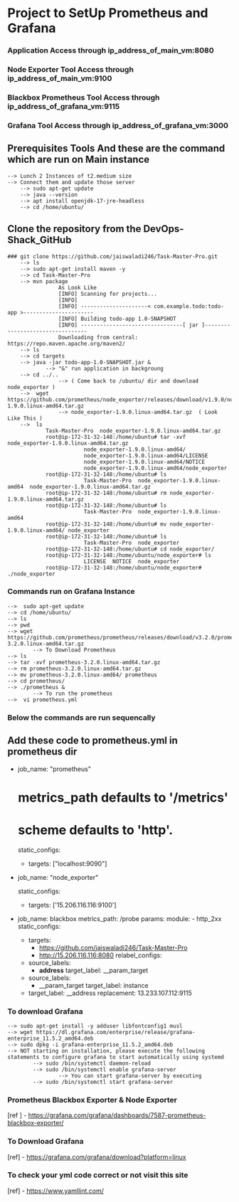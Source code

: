 # Project to SetUp Prometheus and Grafana

### Application Access through ip_address_of_main_vm:8080
### Node Exporter Tool Access through ip_address_of_main_vm:9100
### Blackbox Prometheus Tool Access through ip_address_of_grafana_vm:9115	
### Grafana Tool Access through ip_address_of_grafana_vm:3000

## Prerequisites Tools  And these are the command which are run on Main instance
	--> Lunch 2 Instances of t2.medium size
	--> Connect them and update those server 
		--> sudo apt-get update
		--> java --version
		--> apt install openjdk-17-jre-headless 
		--> cd /home/ubuntu/
## Clone the repository from the DevOps-Shack_GitHub
	### git clone https://github.com/jaiswaladi246/Task-Master-Pro.git
		--> ls
		--> sudo apt-get install maven -y
		--> cd Task-Master-Pro
		--> mvn package
					As Look Like
					[INFO] Scanning for projects...
					[INFO]
					[INFO] ---------------------< com.example.todo:todo-app >----------------------
					[INFO] Building todo-app 1.0-SNAPSHOT
					[INFO] --------------------------------[ jar ]---------------------------------
					Downloading from central: https://repo.maven.apache.org/maven2/
		--> ls
		--> cd targets
		--> java -jar todo-app-1.0-SNAPSHOT.jar & 
				--> "&" run application in backgroung
		--> cd ../..  
					--> ( Come back to /ubuntu/ dir and download  node_exporter )
		-->  wget https://github.com/prometheus/node_exporter/releases/download/v1.9.0/node_exporter-1.9.0.linux-amd64.tar.gz
					--> node_exporter-1.9.0.linux-amd64.tar.gz  ( Look Like This )
		-->  ls
				Task-Master-Pro  node_exporter-1.9.0.linux-amd64.tar.gz
				root@ip-172-31-32-148:/home/ubuntu# tar -xvf node_exporter-1.9.0.linux-amd64.tar.gz
							node_exporter-1.9.0.linux-amd64/
							node_exporter-1.9.0.linux-amd64/LICENSE
							node_exporter-1.9.0.linux-amd64/NOTICE
							node_exporter-1.9.0.linux-amd64/node_exporter
				root@ip-172-31-32-148:/home/ubuntu# ls
							Task-Master-Pro  node_exporter-1.9.0.linux-amd64  node_exporter-1.9.0.linux-amd64.tar.gz
				root@ip-172-31-32-148:/home/ubuntu# rm node_exporter-1.9.0.linux-amd64.tar.gz
				root@ip-172-31-32-148:/home/ubuntu# ls
							Task-Master-Pro  node_exporter-1.9.0.linux-amd64
				root@ip-172-31-32-148:/home/ubuntu# mv node_exporter-1.9.0.linux-amd64/ node_exporter
				root@ip-172-31-32-148:/home/ubuntu# ls
							Task-Master-Pro  node_exporter
				root@ip-172-31-32-148:/home/ubuntu# cd node_exporter/
				root@ip-172-31-32-148:/home/ubuntu/node_exporter# ls
							LICENSE  NOTICE  node_exporter
				root@ip-172-31-32-148:/home/ubuntu/node_exporter# ./node_exporter
				
### Commands run on Grafana Instance
	-->  sudo apt-get update
	--> cd /home/ubuntu/
	--> ls
	--> pwd
	--> wget https://github.com/prometheus/prometheus/releases/download/v3.2.0/prometheus-3.2.0.linux-amd64.tar.gz
			--> To Download Prometheus
	--> ls
	--> tar -xvf prometheus-3.2.0.linux-amd64.tar.gz
	--> rm prometheus-3.2.0.linux-amd64.tar.gz
	--> mv prometheus-3.2.0.linux-amd64/ prometheus
	--> cd prometheus/
	--> ./prometheus & 
			--> To run the prometheus
	-->  vi prometheus.yml

### Below the commands are run sequencally

## Add these code to prometheus.yml in prometheus dir
 - job_name: "prometheus"

    # metrics_path defaults to '/metrics'
    # scheme defaults to 'http'.

    static_configs:
      - targets: ["localhost:9090"]

  - job_name: "node_exporter"

    static_configs:
      - targets: ['15.206.116.116:9100']

  - job_name: blackbox
    metrics_path: /probe
    params:
      module:
        - http_2xx
    static_configs:
      - targets:
          - https://github.com/jaiswaladi246/Task-Master-Pro
          - http://15.206.116.116:8080
    relabel_configs:
      - source_labels:
          - __address__
        target_label: __param_target
      - source_labels:
          - __param_target
        target_label: instance
      - target_label: __address
        replacement: 13.233.107.112:9115
		
### To download Grafana
	--> sudo apt-get install -y adduser libfontconfig1 musl
	--> wget https://dl.grafana.com/enterprise/release/grafana-enterprise_11.5.2_amd64.deb
	--> sudo dpkg -i grafana-enterprise_11.5.2_amd64.deb
	--> NOT starting on installation, please execute the following statements to configure grafana to start automatically using systemd
			--> sudo /bin/systemctl daemon-reload
			--> sudo /bin/systemctl enable grafana-server
					--> You can start grafana-server by executing
			--> sudo /bin/systemctl start grafana-server
	
	
### Prometheus Blackbox Exporter  & Node Exporter
[ref ]  - https://grafana.com/grafana/dashboards/7587-prometheus-blackbox-exporter/
### To Download Grafana
[ref]   - https://grafana.com/grafana/download?platform=linux
### To check your yml code correct or not visit this site
[ref]  - https://www.yamllint.com/

 
	